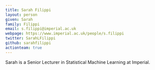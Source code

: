 ```yaml
---
title: Sarah Filippi
layout: person
given: Sarah
family: Filippi
email: s.filippi@imperial.ac.uk
webpage: https://www.imperial.ac.uk/people/s.filippi
twitter: SarahLFilippi
github: sarahfilippi
actionteam: true
---
```


Sarah is a Senior Lecturer in Statistical Machine Learning at Imperial.

